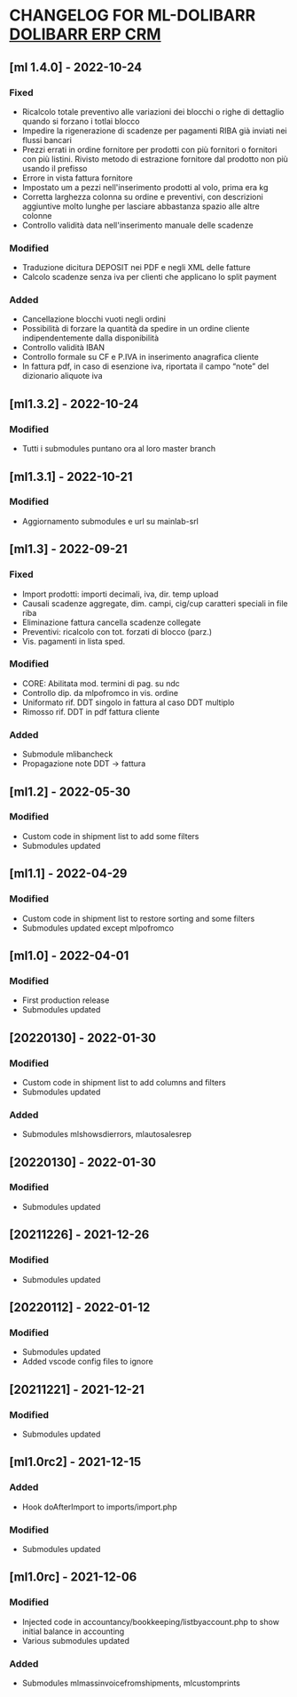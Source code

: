 # CHANGELOG FOR ML-DOLIBARR [DOLIBARR ERP CRM](https://www.dolibarr.org)

## [ml 1.4.0] - 2022-10-24

### Fixed

- Ricalcolo totale preventivo alle variazioni dei blocchi o righe di dettaglio quando si forzano i totlai blocco
- Impedire la rigenerazione di scadenze per pagamenti RIBA già inviati nei flussi bancari
- Prezzi errati in ordine fornitore per prodotti con più fornitori o fornitori con più listini. Rivisto metodo di 
  estrazione fornitore dal prodotto non più usando il prefisso
- Errore in vista fattura fornitore
- Impostato um a pezzi nell'inserimento prodotti al volo, prima era kg
- Corretta larghezza colonna su ordine e preventivi, con descrizioni aggiuntive molto lunghe per lasciare abbastanza 
  spazio alle altre colonne
- Controllo validità data nell'inserimento manuale delle scadenze

### Modified

- Traduzione dicitura DEPOSIT nei PDF e negli XML delle fatture
- Calcolo scadenze senza iva per clienti che applicano lo split payment

### Added

- Cancellazione blocchi vuoti negli ordini
- Possibilità di forzare la quantità da spedire in un ordine cliente indipendentemente dalla disponibilità
- Controllo validità IBAN
- Controllo formale su CF e P.IVA in inserimento anagrafica cliente
- In fattura pdf, in caso di esenzione iva, riportata il campo “note” del dizionario aliquote iva

## [ml1.3.2] - 2022-10-24

### Modified

- Tutti i submodules puntano ora al loro master branch

## [ml1.3.1] - 2022-10-21

### Modified

- Aggiornamento submodules e url su mainlab-srl

## [ml1.3] - 2022-09-21

### Fixed
- Import prodotti: importi decimali, iva, dir. temp upload
- Causali scadenze aggregate, dim. campi, cig/cup caratteri speciali in file riba
- Eliminazione fattura cancella scadenze collegate
- Preventivi: ricalcolo con tot. forzati di blocco (parz.)
- Vis. pagamenti in lista sped.

### Modified
- CORE: Abilitata mod. termini di pag. su ndc
- Controllo dip. da mlpofromco in vis. ordine
- Uniformato rif. DDT singolo in fattura al caso DDT multiplo
- Rimosso rif. DDT in pdf fattura cliente

### Added
- Submodule mlibancheck
- Propagazione note DDT -> fattura

## [ml1.2] - 2022-05-30

### Modified
- Custom code in shipment list to add some filters
- Submodules updated

## [ml1.1] - 2022-04-29

### Modified
- Custom code in shipment list to restore sorting and some filters
- Submodules updated except mlpofromco

## [ml1.0] - 2022-04-01

### Modified
- First production release
- Submodules updated

## [20220130] - 2022-01-30

### Modified
- Custom code in shipment list to add columns and filters
- Submodules updated

### Added
- Submodules mlshowsdierrors, mlautosalesrep

## [20220130] - 2022-01-30

### Modified
- Submodules updated

## [20211226] - 2021-12-26

### Modified
- Submodules updated

## [20220112] - 2022-01-12

### Modified
- Submodules updated
- Added vscode config files to ignore

## [20211221] - 2021-12-21

### Modified
- Submodules updated

## [ml1.0rc2] - 2021-12-15

### Added
- Hook doAfterImport to imports/import.php

### Modified
- Submodules updated

## [ml1.0rc] - 2021-12-06

### Modified
- Injected code in accountancy/bookkeeping/listbyaccount.php to show initial balance in accounting
- Various submodules updated

### Added
- Submodules mlmassinvoicefromshipments, mlcustomprints
